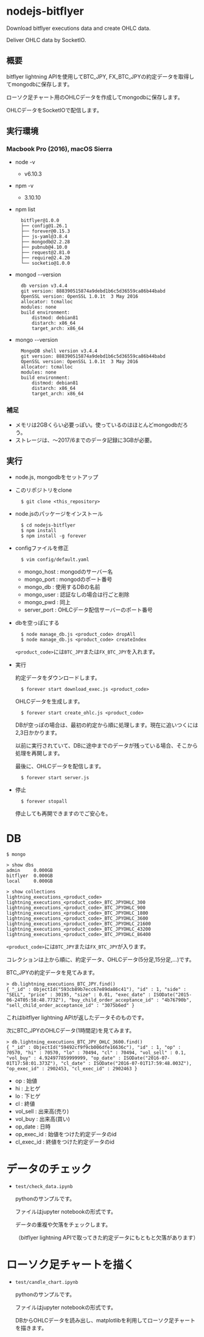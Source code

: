 # nodejs-bitflyer
Download bitflyer executions data and create OHLC data.

Deliver OHLC data by SocketIO.

## 概要

bitflyer lightning APIを使用してBTC_JPY, FX_BTC_JPYの約定データを取得してmongodbに保存します。

ローソク足チャート用のOHLCデータを作成してmongodbに保存します。

OHLCデータをSocketIOで配信します。


## 実行環境

### Macbook Pro (2016), macOS Sierra

* node -v
	* v6.10.3

* npm -v
	 * 3.10.10

* npm list

		bitflyer@1.0.0
		├── config@1.26.1
		├── forever@0.15.3
		├── js-yaml@3.8.4
		├── mongodb@2.2.28
		├── pubnub@4.10.0
		├── request@2.81.0
		├── require@2.4.20
		└── socketio@1.0.0

* mongod --version

		db version v3.4.4
		git version: 888390515874a9debd1b6c5d36559ca86b44babd
		OpenSSL version: OpenSSL 1.0.1t  3 May 2016
		allocator: tcmalloc
		modules: none
		build environment:
			distmod: debian81
			distarch: x86_64
			target_arch: x86_64

* mongo --version

		MongoDB shell version v3.4.4
		git version: 888390515874a9debd1b6c5d36559ca86b44babd
		OpenSSL version: OpenSSL 1.0.1t  3 May 2016
		allocator: tcmalloc
		modules: none
		build environment:
			distmod: debian81
			distarch: x86_64
			target_arch: x86_64

### 補足

* メモリは2GBくらい必要っぽい。使っているのはほとんどmongodbだろう。
* ストレージは、〜2017/6までのデータ記録に3GBが必要。


## 実行

* node.js, mongodbをセットアップ


* このリポジトリをclone

		$ git clone <this_repository>


* node.jsのパッケージをインストール

		$ cd nodejs-bitflyer
		$ npm install
		$ npm install -g forever


* configファイルを修正

		$ vim config/default.yaml

	* mongo_host : mongodのサーバー名
	* mongo_port : mongodのポート番号
	* mongo_db : 使用するDBの名前
	* mongo_user : 認証なしの場合は行ごと削除
	* mongo_pwd : 同上
	* server_port : OHLCデータ配信サーバーのポート番号


* dbを空っぽにする

		$ node manage_db.js <product_code> dropAll
		$ node manage_db.js <product_code> createIndex

	`<product_code>`には`BTC_JPY`または`FX_BTC_JPY`を入れます。

* 実行

	約定データをダウンロードします。
	
		$ forever start download_exec.js <product_code>
	
	OHLCデータを生成します。

		$ forever start create_ohlc.js <product_code>

	DBが空っぽの場合は、最初の約定から順に処理します。現在に追いつくには2,3日かかります。

	以前に実行されていて、DBに途中までのデータが残っている場合、そこから処理を再開します。
	
	最後に、OHLCデータを配信します。

		$ forever start server.js

* 停止

		$ forever stopall

	停止しても再開できますのでご安心を。


# DB

	$ mongo

	> show dbs
	admin     0.000GB
	bitflyer  0.000GB
	local     0.000GB

	> show collections
	lightning_executions_<product_code>
	lightning_executions_<product_code>_BTC_JPYOHLC_300
	lightning_executions_<product_code>_BTC_JPYOHLC_900
	lightning_executions_<product_code>_BTC_JPYOHLC_1800
	lightning_executions_<product_code>_BTC_JPYOHLC_3600
	lightning_executions_<product_code>_BTC_JPYOHLC_21600
	lightning_executions_<product_code>_BTC_JPYOHLC_43200
	lightning_executions_<product_code>_BTC_JPYOHLC_86400

`<product_code>`には`BTC_JPY`または`FX_BTC_JPY`が入ります。

コレクションは上から順に、約定データ、OHLCデータ(5分足,15分足,...)です。

BTC_JPYの約定データを見てみます。

	> db.lightning_executions_BTC_JPY.find()
	{ "_id" : ObjectId("593cb89b7ecc67e89da86c41"), "id" : 1, "side" : "SELL", "price" : 30195, "size" : 0.01, "exec_date" : ISODate("2015-06-24T05:58:48.773Z"), "buy_child_order_acceptance_id" : "4b76790b", "sell_child_order_acceptance_id" : "3075b6ed" }

これはbitflyer lightning APIが返したデータそのものです。

次にBTC_JPYのOHLCデータ(1時間足)を見てみます。

	> db.lightning_executions_BTC_JPY_OHLC_3600.find()
	{ "_id" : ObjectId("59492cf9f9cb006dfe16636c"), "id" : 1, "op" : 70570, "hi" : 70570, "lo" : 70494, "cl" : 70494, "vol_sell" : 0.1, "vol_buy" : 4.924977859999999, "op_date" : ISODate("2016-07-01T17:58:01.373Z"), "cl_date" : ISODate("2016-07-01T17:59:48.003Z"), "op_exec_id" : 2902453, "cl_exec_id" : 2902463 }

* op : 始値
* hi : 上ヒゲ
* lo : 下ヒゲ
* cl : 終値
* vol_sell : 出来高(売り)
* vol_buy : 出来高(買い)
* op_date : 日時
* op_exec_id : 始値をつけた約定データのid
* cl_exec_id : 終値をつけた約定データのid

# データのチェック

* `test/check_data.ipynb`
	
	pythonのサンプルです。
	
	ファイルはjupyter notebookの形式です。
	
	データの重複や欠落をチェックします。

	（bitflyer lightning APIで取ってきた約定データにもともと欠落があります）


# ローソク足チャートを描く

* `test/candle_chart.ipynb`
	
	pythonのサンプルです。
	
	ファイルはjupyter notebookの形式です。
	
	DBからOHLCデータを読み出し、matplotlibを利用してローソク足チャートを描きます。


